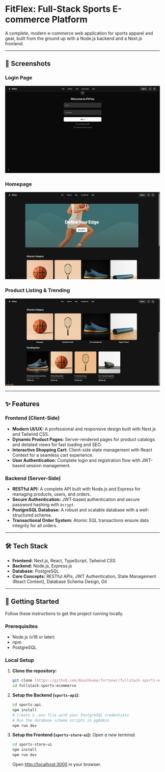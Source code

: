 # FitFlex: Full-Stack Sports E-commerce Platform

A complete, modern e-commerce web application for sports apparel and gear, built from the ground up with a Node.js backend and a Next.js frontend.

---

## 📸 Screenshots


### Login Page
![FitFlex Login Page](.github/assets/login.png)

### Homepage
![FitFlex homepage](.github/assets/homepage.png)

### Product Listing & Trending
![FitFlex products](.github/assets/products.png)


---

## ✨ Features

### Frontend (Client-Side)
- **Modern UI/UX:** A professional and responsive design built with Next.js and Tailwind CSS.
- **Dynamic Product Pages:** Server-rendered pages for product catalogs and detailed views for fast loading and SEO.
- **Interactive Shopping Cart:** Client-side state management with React Context for a seamless cart experience.
- **User Authentication:** Complete login and registration flow with JWT-based session management.

### Backend (Server-Side)
- **RESTful API:** A complete API built with Node.js and Express for managing products, users, and orders.
- **Secure Authentication:** JWT-based authentication and secure password hashing with `bcrypt`.
- **PostgreSQL Database:** A robust and scalable database with a well-structured schema.
- **Transactional Order System:** Atomic SQL transactions ensure data integrity for all orders.

---

## 🛠️ Tech Stack

- **Frontend:** Next.js, React, TypeScript, Tailwind CSS
- **Backend:** Node.js, Express.js
- **Database:** PostgreSQL
- **Core Concepts:** RESTful APIs, JWT Authentication, State Management (React Context), Database Schema Design, Git

---

## 🚀 Getting Started

Follow these instructions to get the project running locally.

### Prerequisites
- Node.js (v18 or later)
- npm
- PostgreSQL

### Local Setup

1.  **Clone the repository:**
    ```bash
    git clone [https://github.com/Akashkumarfortuner/fullstack-sports-ecommerce.git](https://github.com/Akashkumarfortuner/fullstack-sports-ecommerce.git)
    cd fullstack-sports-ecommerce
    ```

2.  **Setup the Backend (`sports-api`):**
    ```bash
    cd sports-api
    npm install
    # Create a .env file with your PostgreSQL credentials
    # Run the database schema scripts in pgAdmin
    npm run dev
    ```

3.  **Setup the Frontend (`sports-store-ui`):**
    *Open a new terminal.*
    ```bash
    cd sports-store-ui
    npm install
    npm run dev
    ```
    Open [http://localhost:3000](http://localhost:3000) in your browser.